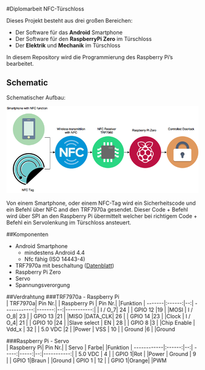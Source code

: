 #Diplomarbeit NFC-Türschloss  


Dieses Projekt besteht aus drei großen Bereichen:  
* Der Software für das **Android** Smartphone  
* Der Software für den **RaspberryPi Zero** im Türschloss  
* Der **Elektrik** und **Mechanik** im Türschloss  

In diesem Repository wird die Programmierung des Raspberry Pi’s bearbeitet.

## Schematic

Schematischer Aufbau:

![alt Image text][schematischerAufbau]

Von einem Smartphone, oder einem NFC-Tag wird ein Sicherheitscode und ein Befehl über NFC and den TRF7970a gesendet.
Dieser Code + Befehl wird über SPI an den Raspberry Pi übermittelt welcher bei richtigem Code + Befehl ein Servolenkung im Türschloss ansteuert.

##Komponenten

* Android Smartphone 
	* mindestens Android 4.4
	* Nfc fähig (ISO 14443-4)
* TRF7970a mit beschaltung ([Datenblatt][datenblattTRF7970a])
* Raspberry Pi Zero
* Servo
* Spannungsverorgung


##Verdrahtung
###TRF7970a - Raspberry Pi  
| TRF7970a| Pin Nr.|   | Raspberry Pi | Pin Nr.|   |Funktion
| -------|:------:|--:| ------------:|-------:|--:|-----------:|
| I / O_7| 24     |   | GPIO 12      |19      |   |MOSI
| I / O_8| 23     |   | GPIO 13      |21      |   |MISO
|DATA_CLK| 26     |   | GPIO 14      |23      |   |Clock
| I / O_4| 21     |   | GPIO 10      |24      |   |Slave select
| EN     | 28     |   | GPIO 8       |3       |   |Chip Enable
| Vdd_x  | 32     |   | 5.0 VDC      |2       |   |Power
| VSS    | 10     |   | Ground       |6       |   |Ground

###Raspberry Pi - Servo  
| Raspberry Pi| Pin Nr.|   | Servo | Farbe|   |Funktion
| ------------|:------:|--:| -----:|-----:|--:|-----------:|
| 5.0 VDC     | 4      |   | GPIO 1|Rot   |   |Power
| Ground      | 9      |   | GPIO 1|Braun |   |Ground
| GPIO 1      | 12     |   | GPIO 1|Orange|   |PWM



[datenblattTRF7970a]: http://www.ti.com/lit/ds/slos743k/slos743k.pdf "Datenblatt auf der Website von Texas Instruments"


[schematischerAufbau]: https://github.com/kirjam12/Diplomarbeit/blob/master/documentationData/readMeData/AufbauDiagramm.png "Aufbau des Projekts (schematisch)"

